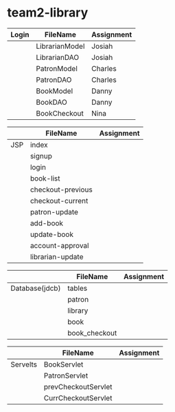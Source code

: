 # team2-library
|Login       |FileName      | Assignment |
| ---   | ---          | ---       | 
|       |LibrarianModel| Josiah|
|       |LibrarianDAO  | Josiah|
|       |PatronModel   | Charles |
|       |PatronDAO     | Charles|
|       |BookModel     |  Danny|
|       |BookDAO       |  Danny|
|       |BookCheckout  |  Nina |
        
|       |FileName      | Assignment |
| ---   | ---          | ---       |        
|JSP   |index | |
|      |signup | |
|      |login | |
|      |book-list  | |
|      |checkout-previous | |
|      |checkout-current | |
|      |patron-update | |
|      |add-book | |
|      |update-book | |
|      |account-approval | |
|      |librarian-update | |
 
|       |FileName      | Assignment |
| ---   | ---          | ---       | 
|Database(jdcb)| tables ||
|              |patron |
|              |library |
|              |book |
|              |book_checkout |

|       |FileName      | Assignment |
| ---   | ---          | ---        | 
|Servelts| BookServlet | |
|       | PatronServlet| |
|         | prevCheckoutServlet |  |
|         | CurrCheckoutServlet |  |
        
